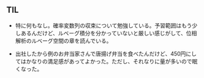 ## TIL

* 特に何もなし。確率変数列の収束について勉強している。予習範囲はもう少しあるんだけど、ルベーグ積分を分かっていないと厳しい感じがして、位相解析のルベーグ空間の章を読んでいる。

* 出社したから例のお弁当家さんで唐揚げ弁当を食べたんだけど、450円にしてはかなりの満足感があってよかった。ただし、それなりに量が多いので眠くなった。
